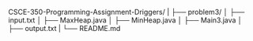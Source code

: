 <!-- Problem3 README.md 
To compile navigate to the Problem3 directory, compile the files using "javac MaxHeap.java MinHeap.java Main3.java" Then run using "java Main3" -->
CSCE-350-Programming-Assignment-Driggers/
|
├── problem3/
│   ├── input.txt <!-- Holds the heap that will be sorted -->
│   ├── MaxHeap.java                       <!-- File that contains the program that will implement a MaxHeap -->
│   ├── MinHeap.java                <!-- File that contains the program that will implement a MinHeap -->
│   ├── Main3.java                    <!-- Main entry point for java-->
│   ├── output.txt                  <!-- Contains sorted heaps and time -->
|
└── README.md                   <!-- This file-->